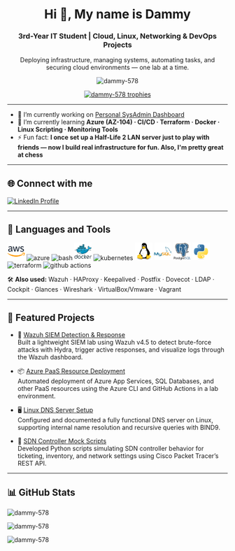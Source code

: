 <h1 align="center">Hi 👋, My name is Dammy</h1>
<h3 align="center">3rd-Year IT Student | Cloud, Linux, Networking & DevOps Projects</h3>
<p align="center">Deploying infrastructure, managing systems, automating tasks, and securing cloud environments — one lab at a time.</p>

<p align="center">
  <img src="https://komarev.com/ghpvc/?username=dammy-578&label=Profile%20views&color=0e75b6&style=flat" alt="dammy-578" />
</p>

<p align="center">
  <a href="https://github.com/ryo-ma/github-profile-trophy">
    <img src="https://github-profile-trophy.vercel.app/?username=dammy-578" alt="dammy-578 trophies" />
  </a>
</p>

---

- 🔭 I’m currently working on [Personal SysAdmin Dashboard](https://github.com/Dammy-578/personal-sysadmin-dashboard)
- 🌱 I’m currently learning **Azure (AZ-104) · CI/CD · Terraform · Docker · Linux Scripting · Monitoring Tools**
- ⚡ Fun fact: **I once set up a Half-Life 2 LAN server just to play with friends — now I build real infrastructure for fun. Also, I'm pretty great at chess**

---

## 🌐 Connect with me

<p align="left">
  <a href="https://www.linkedin.com/in/dammy-o-27182b194/" target="blank">
    <img align="center" src="https://raw.githubusercontent.com/rahuldkjain/github-profile-readme-generator/master/src/images/icons/Social/linked-in-alt.svg" alt="LinkedIn Profile" height="30" width="40" />
  </a>
</p>

---

## 🧰 Languages and Tools

<p align="left">
  <img src="https://raw.githubusercontent.com/devicons/devicon/master/icons/amazonwebservices/amazonwebservices-original-wordmark.svg" alt="aws" width="40" height="40"/>
  <img src="https://www.vectorlogo.zone/logos/microsoft_azure/microsoft_azure-icon.svg" alt="azure" width="40" height="40"/>
  <img src="https://www.vectorlogo.zone/logos/gnu_bash/gnu_bash-icon.svg" alt="bash" width="40" height="40"/>
  <img src="https://raw.githubusercontent.com/devicons/devicon/master/icons/docker/docker-original-wordmark.svg" alt="docker" width="40" height="40"/>
  <img src="https://www.vectorlogo.zone/logos/kubernetes/kubernetes-icon.svg" alt="kubernetes" width="40" height="40"/>
  <img src="https://raw.githubusercontent.com/devicons/devicon/master/icons/linux/linux-original.svg" alt="linux" width="40" height="40"/>
  <img src="https://raw.githubusercontent.com/devicons/devicon/master/icons/mysql/mysql-original-wordmark.svg" alt="mysql" width="40" height="40"/>
  <img src="https://raw.githubusercontent.com/devicons/devicon/master/icons/postgresql/postgresql-original-wordmark.svg" alt="postgresql" width="40" height="40"/>
  <img src="https://raw.githubusercontent.com/devicons/devicon/master/icons/python/python-original.svg" alt="python" width="40" height="40"/>
  <img src="https://www.vectorlogo.zone/logos/terraformio/terraformio-icon.svg" alt="terraform" width="40" height="40"/>
  <img src="https://www.vectorlogo.zone/logos/github/github-tile.svg" alt="github actions" width="40" height="40"/>
</p>

🛠️ **Also used:** Wazuh · HAProxy · Keepalived · Postfix · Dovecot · LDAP · Cockpit · Glances · Wireshark · VirtualBox/Vmware · Vagrant 

---

## 🚀 Featured Projects

- 🔐 [Wazuh SIEM Detection & Response](https://github.com/Dammy-578/SPR530-Wazuh-SIEM-Project)  
  Built a lightweight SIEM lab using Wazuh v4.5 to detect brute-force attacks with Hydra, trigger active responses, and visualize logs through the Wazuh dashboard.

- 📦 [Azure PaaS Resource Deployment](https://github.com/Dammy-578/OPS310-Azure-PaaS-Automation)  
  Automated deployment of Azure App Services, SQL Databases, and other PaaS resources using the Azure CLI and GitHub Actions in a lab environment.

- 🖥️ [Linux DNS Server Setup](https://github.com/Dammy-578/OPS305-DNS-Server-Setup)  
  Configured and documented a fully functional DNS server on Linux, supporting internal name resolution and recursive queries with BIND9.

- 📡 [SDN Controller Mock Scripts](https://github.com/Dammy-578/DCN420-SDN-Controller-Mock-Scripts)  
  Developed Python scripts simulating SDN controller behavior for ticketing, inventory, and network settings using Cisco Packet Tracer’s REST API.

---

## 📊 GitHub Stats

<p align="left">
  <img src="https://github-readme-stats.vercel.app/api/top-langs?username=dammy-578&show_icons=true&locale=en&layout=compact" alt="dammy-578" />
</p>

<p align="left">
  <img src="https://github-readme-stats.vercel.app/api?username=dammy-578&show_icons=true&locale=en" alt="dammy-578" />
</p>

<p align="left">
  <img src="https://github-readme-streak-stats.herokuapp.com/?user=dammy-578" alt="dammy-578" />
</p>
